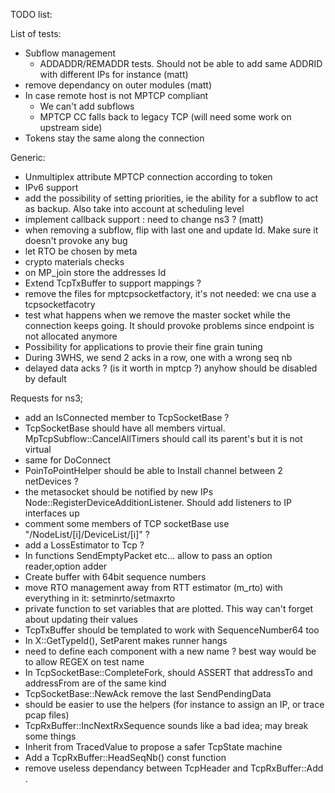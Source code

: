 TODO list:

List of tests:
* Subflow management
	* ADDADDR/REMADDR tests. Should not be able to add same ADDRID with different IPs for instance (matt)
* remove dependancy on outer modules (matt)
* In case remote host is not MPTCP compliant
	* We can't add subflows
	* MPTCP CC falls back to legacy TCP (will need some work on upstream side)
* Tokens stay the same along the connection


Generic:
* Unmultiplex attribute MPTCP connection according to token
* IPv6 support
* add the possibility of setting priorities, ie the ability for a subflow to act as backup. Also take into account at scheduling level
* implement callback support : need to change ns3 ? (matt)
* when removing a subflow, flip with last one and update Id. Make sure it doesn't provoke any bug
* let RTO be chosen by meta
* crypto materials checks
* on MP_join store the addresses Id
* Extend TcpTxBuffer to support mappings ?
* remove the files for mptcpsocketfactory, it's not needed: we cna use a tcpsocketfacotry
* test what happens when we remove the master socket while the connection keeps going. It should provoke problems since endpoint is not allocated anymore
* Possibility for applications to provie their fine grain tuning
* During 3WHS, we send 2 acks in a row, one with a wrong seq nb
* delayed data acks ? (is it worth in mptcp ?) anyhow should be disabled by default


Requests for ns3;
* add an IsConnected member to TcpSocketBase ?
* TcpSocketBase should have all members virtual. MpTcpSubflow::CancelAllTimers should call its parent's but it is not virtual
* same for DoConnect
* PoinToPointHelper should be able to Install channel between 2 netDevices ?
* the metasocket should be notified by new IPs Node::RegisterDeviceAdditionListener. Should add listeners to IP interfaces up
* comment some members of TCP socketBase
use "/NodeList/[i]/DeviceList/[i]" ?
* add a LossEstimator to Tcp ?
* In functions SendEmptyPacket etc... allow to pass an option reader,option adder
* Create buffer with 64bit sequence numbers
* move RTO management away from RTT estimator (m_rto) with everything in it: setminrto/setmaxrto
* private function to set variables that are plotted. This way can't forget about updating their values
* TcpTxBuffer should be templated to work with SequenceNumber64 too
* In X::GetTypeId(), SetParent<X> makes runner hangs
* need to define each component with a new name ? best way would be to allow REGEX on test name
* In TcpSocketBase::CompleteFork, should ASSERT that addressTo and addressFrom are of the same kind
* TcpSocketBase::NewAck remove the last SendPendingData
* should be easier to use the helpers (for instance to assign an IP, or trace pcap files)
* TcpRxBuffer::IncNextRxSequence sounds like a bad idea; may break some things
* Inherit from TracedValue to propose a safer TcpState machine 
* Add a TcpRxBuffer::HeadSeqNb() const function
* remove useless dependancy between TcpHeader and TcpRxBuffer::Add .  
